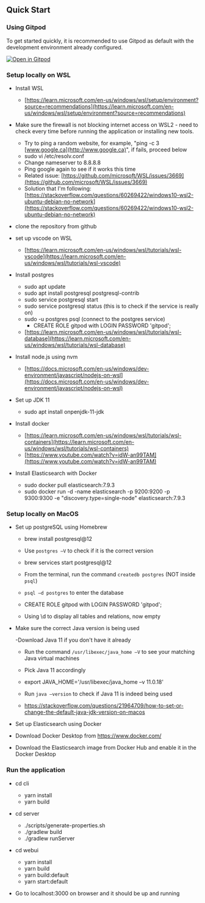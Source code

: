 ## Quick Start

### Using Gitpod

To get started quickly, it is recommended to use Gitpod as default with the development environment already configured.

[![Open in Gitpod](https://gitpod.io/button/open-in-gitpod.svg)](https://gitpod.io/#https://github.com/eclipse/openvsx)

### Setup locally on WSL

- Install WSL

  - [https://learn.microsoft.com/en-us/windows/wsl/setup/environment?source=recommendations](https://learn.microsoft.com/en-us/windows/wsl/setup/environment?source=recommendations)

- Make sure the firewall is not blocking internet access on WSL2 - need to check every time before running the application or installing new tools.

  - Try to ping a random website, for example, "ping -c 3 [www.google.ca](http://www.google.ca)", if fails, proceed below
  - sudo vi /etc/resolv.conf
  - Change nameserver to 8.8.8.8
  - Ping google again to see if it works this time
  - Related issue: [https://github.com/microsoft/WSL/issues/3669](https://github.com/microsoft/WSL/issues/3669)
  - Solution that I'm following: [https://stackoverflow.com/questions/60269422/windows10-wsl2-ubuntu-debian-no-network](https://stackoverflow.com/questions/60269422/windows10-wsl2-ubuntu-debian-no-network)

- clone the repository from github
- set up vscode on WSL

  - [https://learn.microsoft.com/en-us/windows/wsl/tutorials/wsl-vscode](https://learn.microsoft.com/en-us/windows/wsl/tutorials/wsl-vscode)

- Install postgres

  - sudo apt update
  - sudo apt install postgresql postgresql-contrib
  - sudo service postgresql start
  - sudo service postgresql status (this is to check if the service is really on)
  - sudo -u postgres psql (connect to the postgres service)
    - CREATE ROLE gitpod with LOGIN PASSWORD 'gitpod';
  - [https://learn.microsoft.com/en-us/windows/wsl/tutorials/wsl-database](https://learn.microsoft.com/en-us/windows/wsl/tutorials/wsl-database)

- Install node.js using nvm

  - [https://docs.microsoft.com/en-us/windows/dev-environment/javascript/nodejs-on-wsl](https://docs.microsoft.com/en-us/windows/dev-environment/javascript/nodejs-on-wsl)

- Set up JDK 11

  - sudo apt install onpenjdk-11-jdk

- Install docker

  - [https://learn.microsoft.com/en-us/windows/wsl/tutorials/wsl-containers](https://learn.microsoft.com/en-us/windows/wsl/tutorials/wsl-containers)
  - [https://www.youtube.com/watch?v=idW-an99TAM](https://www.youtube.com/watch?v=idW-an99TAM)

- Install Elasticsearch with Docker

  - sudo docker pull elasticsearch:7.9.3
  - sudo docker run -d -name elasticsearch -p 9200:9200 -p 9300:9300 -e "discovery.type=single-node" elasticsearch:7.9.3

### Setup locally on MacOS

- Set up postgreSQL using Homebrew

  - brew install postgresql@12

  - Use `postgres –V` to check if it is the correct version

  - brew services start postgresql@12

  - From the terminal, run the command `createdb postgres` (NOT inside `psql`)

  - `psql –d postgres` to enter the database

  - CREATE ROLE gitpod with LOGIN PASSWORD 'gitpod';

  - Using \d to display all tables and relations, now empty

- Make sure the correct Java version is being used

  -Download Java 11 if you don't have it already

  - Run the command `/usr/libexec/java_home –V` to see your matching Java virtual machines

  - Pick Java 11 accordingly

  - export JAVA_HOME='/usr/libexec/java_home –v 11.0.18'

  - Run `java –version` to check if Java 11 is indeed being used

  - https://stackoverflow.com/questions/21964709/how-to-set-or-change-the-default-java-jdk-version-on-macos

- Set up Elasticsearch using Docker

- Download Docker Desktop from https://www.docker.com/

- Download the Elasticsearch image from Docker Hub and enable it in the Docker Desktop

### Run the application

- cd cli

  - yarn install
  - yarn build

- cd server

  - ./scripts/generate-properties.sh
  - ./gradlew build
  - ./gradlew runServer

- cd webui
  - yarn install
  - yarn build
  - yarn build:default
  - yarn start:default
- Go to localhost:3000 on browser and it should be up and running
